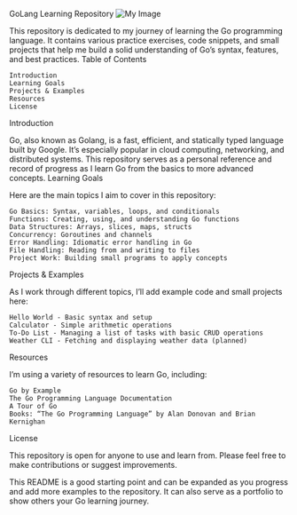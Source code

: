 GoLang Learning Repository
![My Image]([go.png](https://github.com/kumsa-Mergia/GoLang/blob/main/go.png))


This repository is dedicated to my journey of learning the Go programming language. It contains various practice exercises, code snippets, and small projects that help me build a solid understanding of Go’s syntax, features, and best practices.
Table of Contents

    Introduction
    Learning Goals
    Projects & Examples
    Resources
    License

Introduction

Go, also known as Golang, is a fast, efficient, and statically typed language built by Google. It’s especially popular in cloud computing, networking, and distributed systems. This repository serves as a personal reference and record of progress as I learn Go from the basics to more advanced concepts.
Learning Goals

Here are the main topics I aim to cover in this repository:

    Go Basics: Syntax, variables, loops, and conditionals
    Functions: Creating, using, and understanding Go functions
    Data Structures: Arrays, slices, maps, structs
    Concurrency: Goroutines and channels
    Error Handling: Idiomatic error handling in Go
    File Handling: Reading from and writing to files
    Project Work: Building small programs to apply concepts

Projects & Examples

As I work through different topics, I’ll add example code and small projects here:

    Hello World - Basic syntax and setup
    Calculator - Simple arithmetic operations
    To-Do List - Managing a list of tasks with basic CRUD operations
    Weather CLI - Fetching and displaying weather data (planned)

Resources

I’m using a variety of resources to learn Go, including:

    Go by Example
    The Go Programming Language Documentation
    A Tour of Go
    Books: “The Go Programming Language” by Alan Donovan and Brian Kernighan

License

This repository is open for anyone to use and learn from. Please feel free to make contributions or suggest improvements.

This README is a good starting point and can be expanded as you progress and add more examples to the repository. It can also serve as a portfolio to show others your Go learning journey.
